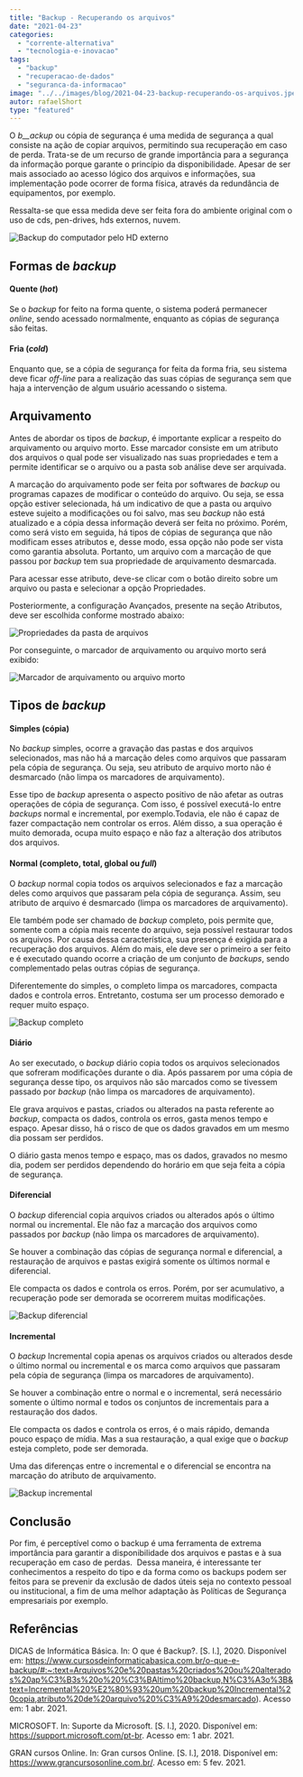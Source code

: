 ```yaml
---
title: "Backup - Recuperando os arquivos"
date: "2021-04-23"
categories: 
  - "corrente-alternativa"
  - "tecnologia-e-inovacao"
tags: 
  - "backup"
  - "recuperacao-de-dados"
  - "seguranca-da-informacao"
image: "../../images/blog/2021-04-23-backup-recuperando-os-arquivos.jpeg"
autor: rafaelShort
type: "featured"
---
```


O _b__ackup_ ou cópia de segurança é uma medida de segurança a qual consiste na ação de copiar arquivos, permitindo sua recuperação em caso de perda. Trata-se de um recurso de grande importância para a segurança da informação porque garante o princípio da disponibilidade. Apesar de ser mais associado ao acesso lógico dos arquivos e informações, sua implementação pode ocorrer de forma física, através da redundância de equipamentos, por exemplo.

Ressalta-se que essa medida deve ser feita fora do ambiente original com o uso de cds, pen-drives, hds externos, nuvem.

![Backup do computador pelo HD externo](images/backup5.jpg)

## **Formas de** **_backup_**

#### **Quente (****_hot_****)**

Se o _backup_ for feito na forma quente, o sistema poderá permanecer _online_, sendo acessado normalmente, enquanto as cópias de segurança são feitas.

#### **Fria (****_cold_****)**

Enquanto que, se a cópia de segurança for feita da forma fria, seu sistema deve ficar _off-line_ para a realização das suas cópias de segurança sem que haja a intervenção de algum usuário acessando o sistema.

## **Arquivamento**

Antes de abordar os tipos de _backup_, é importante explicar a respeito do arquivamento ou arquivo morto. Esse marcador consiste em um atributo dos arquivos o qual pode ser visualizado nas suas propriedades e tem a permite identificar se o arquivo ou a pasta sob análise deve ser arquivada.

A marcação do arquivamento pode ser feita por softwares de _backup_ ou programas capazes de modificar o conteúdo do arquivo. Ou seja, se essa opção estiver selecionada, há um indicativo de que a pasta ou arquivo esteve sujeito a modificações ou foi salvo, mas seu _backup_ não está atualizado e a cópia dessa informação deverá ser feita no próximo. Porém, como será visto em seguida, há tipos de cópias de segurança que não modificam esses atributos e, desse modo, essa opção não pode ser vista como garantia absoluta. Portanto, um arquivo com a marcação de que passou por _backup_ tem sua propriedade de arquivamento desmarcada.

Para acessar esse atributo, deve-se clicar com o botão direito sobre um arquivo ou pasta e selecionar a opção Propriedades.

Posteriormente, a configuração Avançados, presente na seção Atributos, deve ser escolhida conforme mostrado abaixo:

![Propriedades da pasta de arquivos](images/backup0.png)

Por conseguinte, o marcador de arquivamento ou arquivo morto será exibido:

![Marcador de arquivamento ou arquivo morto](images/backup1.png)

## **Tipos de** **_backup_**

#### **Simples (cópia)**

No _backup_ simples, ocorre a gravação das pastas e dos arquivos selecionados, mas não há a marcação deles como arquivos que passaram pela cópia de segurança. Ou seja, seu atributo de arquivo morto não é desmarcado (não limpa os marcadores de arquivamento).

Esse tipo de _backup_ apresenta o aspecto positivo de não afetar as outras operações de cópia de segurança. Com isso, é possível executá-lo entre _backups_ normal e incremental, por exemplo.Todavia, ele não é capaz de fazer compactação nem controlar os erros. Além disso, a sua operação é muito demorada, ocupa muito espaço e não faz a alteração dos atributos dos arquivos.

#### **Normal (completo, total, global ou _full_)**

O _backup_ normal copia todos os arquivos selecionados e faz a marcação deles como arquivos que passaram pela cópia de segurança. Assim, seu atributo de arquivo é desmarcado (limpa os marcadores de arquivamento).

Ele também pode ser chamado de _backup_ completo, pois permite que, somente com a cópia mais recente do arquivo, seja possível restaurar todos os arquivos. Por causa dessa característica, sua presença é exigida para a recuperação dos arquivos. Além do mais, ele deve ser o primeiro a ser feito e é executado quando ocorre a criação de um conjunto de _backups_, sendo complementado pelas outras cópias de segurança.

Diferentemente do simples, o completo limpa os marcadores, compacta dados e controla erros. Entretanto, costuma ser um processo demorado e requer muito espaço.

![Backup completo](images/backup4.jpg)

#### **Diário**

Ao ser executado, o _backup_ diário copia todos os arquivos selecionados que sofreram modificações durante o dia. Após passarem por uma cópia de segurança desse tipo, os arquivos não são marcados como se tivessem passado por _backup_ (não limpa os marcadores de arquivamento).

Ele grava arquivos e pastas, criados ou alterados na pasta referente ao _backup_, compacta os dados, controla os erros, gasta menos tempo e espaço. Apesar disso, há o risco de que os dados gravados em um mesmo dia possam ser perdidos.

O diário gasta menos tempo e espaço, mas os dados, gravados no mesmo dia, podem ser perdidos dependendo do horário em que seja feita a cópia de segurança.

#### **Diferencial**

O _backup_ diferencial copia arquivos criados ou alterados após o último normal ou incremental. Ele não faz a marcação dos arquivos como passados por _backup_ (não limpa os marcadores de arquivamento).

Se houver a combinação das cópias de segurança normal e diferencial, a restauração de arquivos e pastas exigirá somente os últimos normal e diferencial.

Ele compacta os dados e controla os erros. Porém, por ser acumulativo, a recuperação pode ser demorada se ocorrerem muitas modificações.

![Backup diferencial](images/backup3.jpg)

#### **Incremental**

O _backup_ Incremental copia apenas os arquivos criados ou alterados desde o último normal ou incremental e os marca como arquivos que passaram pela cópia de segurança (limpa os marcadores de arquivamento).

Se houver a combinação entre o normal e o incremental, será necessário somente o último normal e todos os conjuntos de incrementais para a restauração dos dados.

Ele compacta os dados e controla os erros, é o mais rápido, demanda pouco espaço de mídia. Mas a sua restauração, a qual exige que o _backup_ esteja completo, pode ser demorada.

Uma das diferenças entre o incremental e o diferencial se encontra na marcação do atributo de arquivamento.

![Backup incremental](images/backup2.jpg)

## Conclusão

Por fim, é perceptível como o backup é uma ferramenta de extrema importância para garantir a disponibilidade dos arquivos e pastas e à sua recuperação em caso de perdas.  Dessa maneira, é interessante ter conhecimentos a respeito do tipo e da forma como os backups podem ser feitos para se prevenir da exclusão de dados úteis seja no contexto pessoal ou institucional, a fim de uma melhor adaptação às Políticas de Segurança empresariais por exemplo.

## Referências

DICAS de Informática Básica. In: O que é Backup?. \[S. l.\], 2020. Disponível em: https://www.cursosdeinformaticabasica.com.br/o-que-e-backup/#:~:text=Arquivos%20e%20pastas%20criados%20ou%20alterados%20ap%C3%B3s%20o%20%C3%BAltimo%20backup,N%C3%A3o%3B&text=Incremental%20%E2%80%93%20um%20backup%20Incremental%20copia,atributo%20de%20arquivo%20%C3%A9%20desmarcado). Acesso em: 1 abr. 2021.

MICROSOFT. In: Suporte da Microsoft. \[S. l.\], 2020. Disponível em: https://support.microsoft.com/pt-br. Acesso em: 1 abr. 2021.

GRAN cursos Online. In: Gran cursos Online. \[S. l.\], 2018. Disponível em: https://www.grancursosonline.com.br/. Acesso em: 5 fev. 2021.
